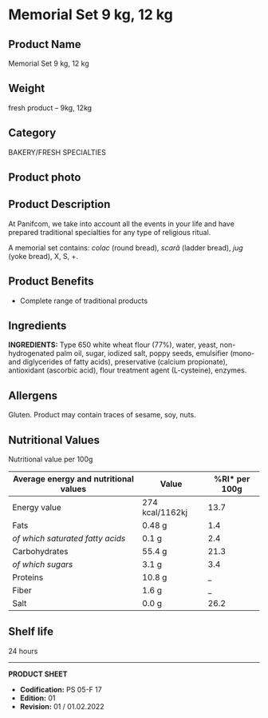 # Memorial Set 9 kg, 12 kg

## Product Name
Memorial Set 9 kg, 12 kg

## Weight
fresh product – 9kg, 12kg

## Category
BAKERY/FRESH SPECIALTIES

## Product photo


## Product Description
At Panifcom, we take into account all the events in your life and have prepared traditional specialties for any type of religious ritual.

A memorial set contains: *colac* (round bread), *scară* (ladder bread), *jug* (yoke bread), X, S, +.

## Product Benefits
- Complete range of traditional products

## Ingredients
**INGREDIENTS:** Type 650 white wheat flour (77%), water, yeast, non-hydrogenated palm oil, sugar, iodized salt, poppy seeds, emulsifier (mono- and diglycerides of fatty acids), preservative (calcium propionate), antioxidant (ascorbic acid), flour treatment agent (L-cysteine), enzymes.

## Allergens
Gluten. Product may contain traces of sesame, soy, nuts.

## Nutritional Values
Nutritional value per 100g

| Average energy and nutritional values | Value | %RI* per 100g |
|-----------------------------------------|-------|-----------------|
| Energy value                            | 274 kcal/1162kj | 13.7            |
| Fats                                    | 0.48 g          | 1.4             |
| *of which saturated fatty acids*        | 0.1 g           | 2.4             |
| Carbohydrates                           | 55.4 g          | 21.3            |
| *of which sugars*                       | 3.1 g           | 3.4             |
| Proteins                                | 10.8 g          | _               |
| Fiber                                   | 1.6 g           | _               |
| Salt                                    | 0.0 g           | 26.2           |

## Shelf life
24 hours


---
**PRODUCT SHEET**
- **Codification:** PS 05-F 17
- **Edition:** 01
- **Revision:** 01 / 01.02.2022
